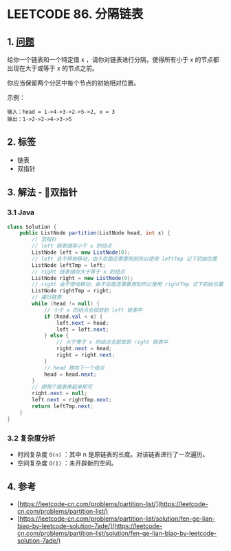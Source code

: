 # LEETCODE 86. 分隔链表

## 1. [问题](https://leetcode-cn.com/problems/partition-list/)

给你一个链表和一个特定值 x ，请你对链表进行分隔，使得所有小于 x 的节点都出现在大于或等于 x 的节点之前。

你应当保留两个分区中每个节点的初始相对位置。

示例：

```text
输入：head = 1->4->3->2->5->2, x = 3
输出：1->2->2->4->3->5
```

## 2. 标签

* 链表
* 双指针

## 3. 解法 - 双指针

### 3.1 Java

```java
class Solution {
    public ListNode partition(ListNode head, int x) {
        // 双指针
        // left 链表储存小于 x 的结点
        ListNode left = new ListNode(0);
        // left 会不停地移动，由于后面还需要用到所以使用 leftTmp 记下初始位置
        ListNode leftTmp = left;
        // right 链表储存大于等于 x 的结点
        ListNode right = new ListNode(0);
        // right 会不停地移动，由于后面还需要用到所以使用 rightTmp 记下初始位置
        ListNode rightTmp = right;
        // 遍历链表
        while (head != null) {
            // 小于 x 的结点全部放到 left 链表中
            if (head.val < x) {
                left.next = head;
                left = left.next;
            } else {
                // 大于等于 x 的结点全部放到 right 链表中
                right.next = head;
                right = right.next;
            }
            // head 移向下一个结点
            head = head.next;
        }
        // 把两个链表串起来即可
        right.next = null;
        left.next = rightTmp.next;
        return leftTmp.next;
    }
}
```

### 3.2 复杂度分析

* 时间复杂度 `O(n)` ：其中 n 是原链表的长度。对该链表进行了一次遍历。
* 空间复杂度 `O(1)` ：未开辟新的空间。

## 4. 参考

* [https://leetcode-cn.com/problems/partition-list/](https://leetcode-cn.com/problems/partition-list/)
* [https://leetcode-cn.com/problems/partition-list/solution/fen-ge-lian-biao-by-leetcode-solution-7ade/](https://leetcode-cn.com/problems/partition-list/solution/fen-ge-lian-biao-by-leetcode-solution-7ade/)

